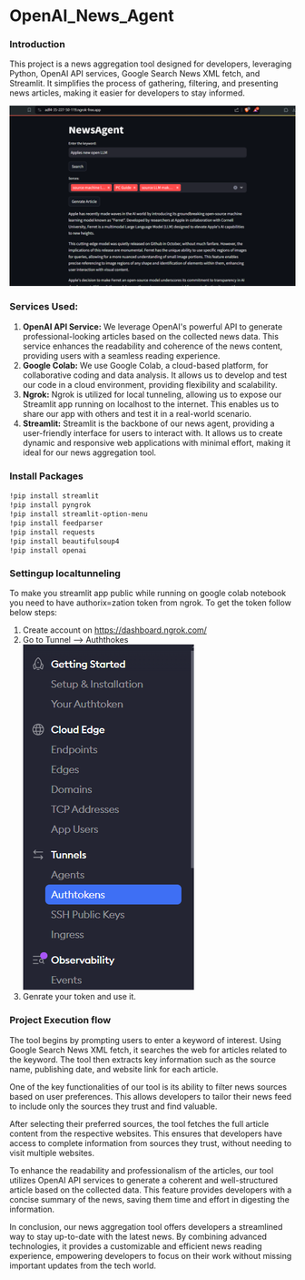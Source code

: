 # OpenAI_News_Agent

### Introduction
This project is a news aggregation tool designed for developers, leveraging Python, OpenAI API services, Google Search News XML fetch, and Streamlit. It simplifies the process of gathering, filtering, and presenting news articles, making it easier for developers to stay informed.

![NewAgent.](https://github.com/shubham031194/OpenAI_News_Agent/blob/main/resources/newsagent.png)

### Services Used:
1. **OpenAI API Service:** We leverage OpenAI's powerful API to generate professional-looking articles based on the collected news data. This service enhances the readability and coherence of the news content, providing users with a seamless reading experience.
2. **Google Colab:** We use Google Colab, a cloud-based platform, for collaborative coding and data analysis. It allows us to develop and test our code in a cloud environment, providing flexibility and scalability.
3. **Ngrok:** Ngrok is utilized for local tunneling, allowing us to expose our Streamlit app running on localhost to the internet. This enables us to share our app with others and test it in a real-world scenario.
4. **Streamlit:** Streamlit is the backbone of our news agent, providing a user-friendly interface for users to interact with. It allows us to create dynamic and responsive web applications with minimal effort, making it ideal for our news aggregation tool.

### Install Packages
```
!pip install streamlit
!pip install pyngrok
!pip install streamlit-option-menu
!pip install feedparser
!pip install requests
!pip install beautifulsoup4
!pip install openai
```

### Settingup localtunneling
To make you streamlit app public while running on google colab notebook you need to have authorix=zation token from ngrok. 
To get the token follow below steps:
1. Create account on https://dashboard.ngrok.com/
2. Go to Tunnel --> Auththokes ![](https://github.com/shubham031194/OpenAI_News_Agent/blob/main/resources/Screenshot%202024-05-02%20124406.png)
3. Genrate your token and use it.

### Project Execution flow
The tool begins by prompting users to enter a keyword of interest. Using Google Search News XML fetch, it searches the web for articles related to the keyword. The tool then extracts key information such as the source name, publishing date, and website link for each article.

One of the key functionalities of our tool is its ability to filter news sources based on user preferences. This allows developers to tailor their news feed to include only the sources they trust and find valuable.

After selecting their preferred sources, the tool fetches the full article content from the respective websites. This ensures that developers have access to complete information from sources they trust, without needing to visit multiple websites.

To enhance the readability and professionalism of the articles, our tool utilizes OpenAI API services to generate a coherent and well-structured article based on the collected data. This feature provides developers with a concise summary of the news, saving them time and effort in digesting the information.

In conclusion, our news aggregation tool offers developers a streamlined way to stay up-to-date with the latest news. By combining advanced technologies, it provides a customizable and efficient news reading experience, empowering developers to focus on their work without missing important updates from the tech world.
